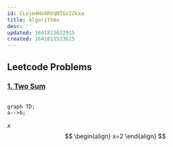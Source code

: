 ```yaml
---
id: CLujm4Ho6RVqNTGxIZkxa
title: Algorithms
desc: ''
updated: 1641811622915
created: 1641811513625
---
```


## Leetcode Problems

### [1. Two Sum](https://leetcode.com/problems/two-sum/)

```mermaid

graph TD;
a-->b;

```

$x$
$$
\begin{align}
    x=2
\end{align}
$$

